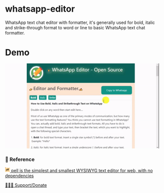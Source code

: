 # whatsapp-editor
WhatsApp text chat editor with formatter, it's generally used for bold, italic and strike-through  format to word or line to basic WhatsApp text chat formatter.


# Demo
<img src='whatsapp-editor-demo.gif' />

<h3><span class='emoji'>🔗 </span>Reference</h3>
<p>
	<a href='https://github.com/jaredreich/pell'><img src="images/pell.png" width="16px"/> pell is the simplest and smallest WYSIWYG text editor for web, with no dependencies</a>					
</p>				
<p>
	<a href='http://ekalai.org/donate'>🧑‍🤝‍🧑 Support/Donate</a>					
</p>
			
